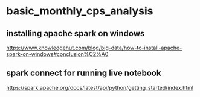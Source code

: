 # basic_monthly_cps_analysis

## installing apache spark on windows
https://www.knowledgehut.com/blog/big-data/how-to-install-apache-spark-on-windows#conclusion%C2%A0

## spark connect for running live notebook
https://spark.apache.org/docs/latest/api/python/getting_started/index.html
